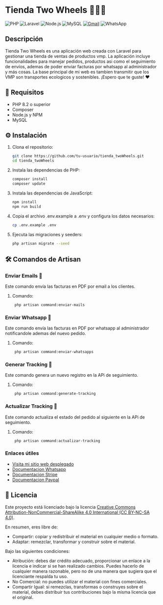 # Tienda Two Wheels 🚴‍♂️🛒

![PHP](https://img.shields.io/badge/PHP-7.4%2B-blue)
![Laravel](https://img.shields.io/badge/Laravel-8.x-red)
![Node.js](https://img.shields.io/badge/Node.js-14.x-green)
![MySQL](https://img.shields.io/badge/MySQL-5.7%2B-orange)
[![Gmail](https://img.shields.io/badge/Gmail-D14836?style=for-the-badge&logo=gmail&logoColor=white)](mailto:twowheels.almeria@gmail.com)
![WhatsApp](https://img.shields.io/badge/WhatsApp-25D366?style=for-the-badge&logo=whatsapp&logoColor=white)

## Descripción

Tienda Two Wheels es una aplicación web creada con Laravel para gestionar una tienda de ventas de productos vmp. La aplicación incluye funcionalidades para manejar pedidos, productos asi como el seguimiento de envíos, ademas de poder enviar facturas por whatsapp al administrador y más cosas. La base principal de mi web es tambien transmitir que los VMP son transportes ecologicos y sostenibles. ¡Espero que te guste! ❤️ 

## 🚀 Requisitos

- PHP 8.2 o superior
- Composer
- Node.js y NPM
- MySQL

## ⚙️ Instalación

1. Clona el repositorio:

   ```sh
   git clone https://github.com/tu-usuario/tienda_twoWheels.git
   cd tienda_twoWheels

2. Instala las dependencias de PHP:

   ```sh
   composer install
   composer update

3. Instala las dependencias de JavaScript:

   ```sh
   npm install
   npm run build

4. Copia el archivo .env.example a .env y configura los datos necesarios:

   ```sh
   cp .env.example .env

5. Ejecuta las migraciones y seeders:

   ```sh
   php artisan migrate --seed

## 🛠️ Comandos de Artisan

### Enviar Emails 📧
   Este comando envía las facturas en PDF por email a los clientes.
   1. Comando:
      ```sh
       php artisan command:enviar-mails

### Enviar Whatsapp 📲
   Este comando envía las facturas en PDF por whatsapp al administrador notificandole ademas del nuevo pedido.
   1. Comando:
      ```sh
       php artisan command:enviar-whatsapps

### Generar Tracking 🔄
   Este comando genera un nuevo registro en la APi de seguimiento.
   1. Comando:
      ```sh
       php artisan command:generate-tracking

### Actualizar Tracking 🔄
   Este comando actualiza el estado del pedido al siguiente en la APi de seguimiento.
   1. Comando:
      ```sh
       php artisan command:actualizar-tracking

### Enlaces útiles

- [Visita mi sitio web desplegado](http://twowheels.sytes.net)
- [Documentacion Whatsapp](https://developers.facebook.com/docs/whatsapp/cloud-api/reference/messages#template-object)
- [Documentacion Stripe](https://docs.stripe.com/)
- [Documentacion Paypal](https://www.paypal.com/ar/cshelp/article/%C2%BFqu%C3%A9-es-el-portal-para-desarrolladores-de-paypal-help453)


## 📜 Licencia

Este proyecto está licenciado bajo la licencia [Creative Commons Attribution-NonCommercial-ShareAlike 4.0 International (CC BY-NC-SA 4.0)](https://creativecommons.org/licenses/by-nc-sa/4.0/deed.es).

En resumen, eres libre de:

- Compartir: copiar y redistribuir el material en cualquier medio o formato.
- Adaptar: remezclar, transformar y construir sobre el material.

Bajo las siguientes condiciones:

- Atribución: debes dar crédito adecuado, proporcionar un enlace a la licencia e indicar si se han realizado cambios. Puedes hacerlo de cualquier manera razonable, pero no de una manera que sugiera que el licenciante respalda tu uso.
- No Comercial: no puedes utilizar el material con fines comerciales.
- Compartir Igual: si remezclas, transformas o construyes sobre el material, debes distribuir tus contribuciones bajo la misma licencia que el original.

